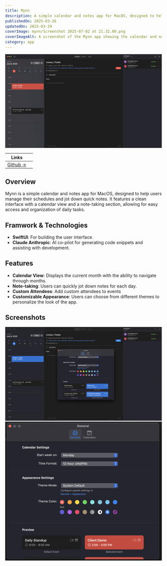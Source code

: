 ```yaml
---
title: Mynn
description: A simple calendar and notes app for MacOS, designed to help users manage their schedules and jot down quick notes.
publishedOn: 2025-03-26
updatedOn: 2025-03-29
coverImage: mynn/Screenshot 2025-07-02 at 21.32.09.png
coverImageAlt: A screenshot of the Mynn app showing the calendar and note-taking interface.
category: app
---
```


![Screenshot 2025-07-02 at 21.32.09.png](<mynn/Screenshot 2025-07-02 at 21.32.09.png>)

| Links | |
| ------ | ------- |
| [Github →](https://github.com/thalida/mynn) | |


## Overview

Mynn is a simple calendar and notes app for MacOS, designed to help users manage their schedules and jot down quick notes. It features a clean interface with a calendar view and a note-taking section, allowing for easy access and organization of daily tasks.


## Framwork & Technologies

- **SwiftUI**: For building the user interface.
- **Claude Anthropic**: AI co-pilot for generating code snippets and assisting with development.


## Features

- **Calendar View**: Displays the current month with the ability to navigate through months.
- **Note-taking**: Users can quickly jot down notes for each day.
- **Custom Attendees**: Add custom attendees to events
- **Customizable Appearance**: Users can choose from different themes to personalize the look of the app.


## Screenshots

![Screenshot 2025-07-02 at 21.33.09](<mynn/Screenshot 2025-07-02 at 21.33.09.png>)
![Screenshot 2025-07-02 at 21.32.31.png](<mynn/Screenshot 2025-07-02 at 21.32.31.png>)

